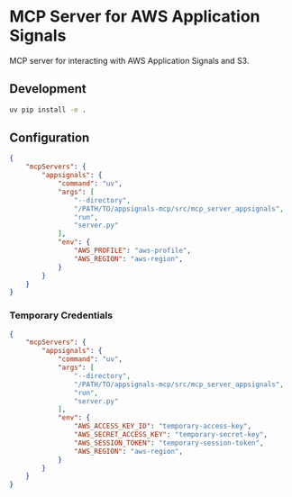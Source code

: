 # MCP Server for AWS Application Signals

MCP server for interacting with AWS Application Signals and S3.

## Development

```bash
uv pip install -e .
```


## Configuration

```json
{
    "mcpServers": {
        "appsignals": {
            "command": "uv",
            "args": [
                "--directory",
                "/PATH/TO/appsignals-mcp/src/mcp_server_appsignals",
                "run",
                "server.py"
            ],
            "env": {
                "AWS_PROFILE": "aws-profile",
                "AWS_REGION": "aws-region",
            }
        }
    }
}
```

### Temporary Credentials

```json
{
    "mcpServers": {
        "appsignals": {
            "command": "uv",
            "args": [
                "--directory",
                "/PATH/TO/appsignals-mcp/src/mcp_server_appsignals",
                "run",
                "server.py"
            ],
            "env": {
                "AWS_ACCESS_KEY_ID": "temporary-access-key",
                "AWS_SECRET_ACCESS_KEY": "temporary-secret-key",
                "AWS_SESSION_TOKEN": "temporary-session-token",
                "AWS_REGION": "aws-region",
            }
        }
    }
}
```